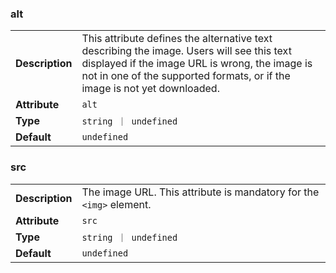 

### alt 

| | |
| --- | --- |
| **Description** | This attribute defines the alternative text describing the image. Users will see this text displayed if the image URL is wrong, the image is not in one of the supported formats, or if the image is not yet downloaded. |
| **Attribute** | `alt` |
| **Type** | `string ｜ undefined` |
| **Default** | `undefined` |



### src 

| | |
| --- | --- |
| **Description** | The image URL. This attribute is mandatory for the `<img>` element. |
| **Attribute** | `src` |
| **Type** | `string ｜ undefined` |
| **Default** | `undefined` |

